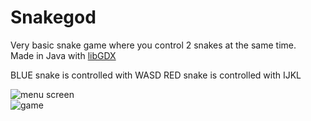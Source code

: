 # Snakegod

Very basic snake game where you control 2 snakes at the same time. <br />
Made in Java with [libGDX](https://libgdx.com/) <br />

BLUE snake is controlled with WASD
RED snake is controlled with IJKL

![menu screen](https://i.imgur.com/1JGT1Wu.png) <br />
![game](https://i.imgur.com/LKAMZp2.png)
